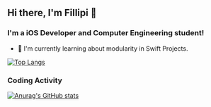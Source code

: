 ## Hi there, I'm Fillipi 👋

### I'm a iOS Developer and Computer Engineering student!
- 👾 I'm currently learning about modularity in Swift Projects.

[![Top Langs](https://github-readme-stats.vercel.app/api/top-langs/?username=FillipiPS&layout=compact&theme=chartreuse-dark)](https://github.com/anuraghazra/github-readme-stats)

### Coding Activity

[![Anurag's GitHub stats](https://github-readme-stats.vercel.app/api?username=FillipiPS&custom_title=Fillipi's+GitHub+Stats&count_private=true&show_icons=true&theme=chartreuse-dark)](https://github.com/anuraghazra/github-readme-stats)

